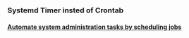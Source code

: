 ### Systemd Timer insted of Crontab
#### [Automate system administration tasks by scheduling jobs](https://linux1st.com/1072-automate-system-administration-tasks-by-scheduling-jobs.html)
